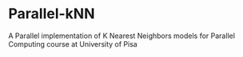 # Parallel-kNN
A Parallel implementation of K Nearest Neighbors models for Parallel Computing course at University of Pisa
